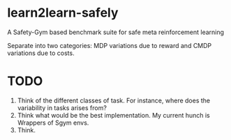 # learn2learn-safely
A Safety-Gym based benchmark suite for safe meta reinforcement learning

Separate into two categories: MDP variations due to reward and CMDP variations due to costs.


# TODO 
1. Think of the different classes of task. For instance, where does the variability in tasks arises from?
2. Think what would be the best implementation. My current hunch is Wrappers of Sgym envs.
3. Think.
